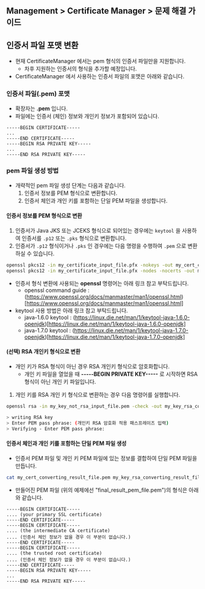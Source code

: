 ## Management > Certificate Manager > 문제 해결 가이드

## 인증서 파일 포맷 변환

* 현재 CertificateManager 에서는 pem 형식의 인증서 파일만을 지원합니다.
    * 차후 지원하는 인증서의 형식을 추가할 예정입니다.
* CertificateManager 에서 사용하는 인증서 파일의 포맷은 아래와 같습니다.

### 인증서 파일(.pem) 포맷

* 확장자는 **.pem** 입니다.
* 파일에는 인증서 (체인) 정보와 개인키 정보가 포함되어 있습니다.

``` text
-----BEGIN CERTIFICATE-----
...
-----END CERTIFICATE-----
-----BEGIN RSA PRIVATE KEY-----
...
-----END RSA PRIVATE KEY-----
```

### pem 파일 생성 방법

* 개략적인 pem 파일 생성 단계는 다음과 같습니다.
    1. 인증서 정보를 PEM 형식으로 변환합니다.
    2. 인증서 체인과 개인 키를 포함하는 단일 PEM 파일을 생성합니다.

#### 인증서 정보를 PEM 형식으로 변환

1. 인증서가 Java JKS 또는 JCEKS 형식으로 되어있는 경우에는 `keytool` 을 사용하여 인증서를 `.p12` 또는 `.pks` 형식으로 변환합니다.
2. 인증서가 `.p12` 형식이거나 `.pks` 인 경우에는 다음 명령을 수행하여 `.pem` 으로 변환하실 수 있습니다.

```sh
openssl pkcs12 -in my_certificate_input_file.pfx -nokeys -out my_cert_converting_result_file.pem
openssl pkcs12 -in my_certificate_input_file.pfx -nodes -nocerts -out my_cert_converting_result_file.pem
```

* 인증서 형식 변환에 사용되는 **openssl** 명령어는 아래 링크 참고 부탁드립니다.
    * openssl command guide : (https://www.openssl.org/docs/manmaster/man1/openssl.html)[https://www.openssl.org/docs/manmaster/man1/openssl.html]
* keytool 사용 방법은 아래 링크 참고 부탁드립니다.
    * java-1.6.0 keytool : (https://linux.die.net/man/1/keytool-java-1.6.0-openjdk)[https://linux.die.net/man/1/keytool-java-1.6.0-openjdk]
    * java-1.7.0 keytool : (https://linux.die.net/man/1/keytool-java-1.7.0-openjdk)[https://linux.die.net/man/1/keytool-java-1.7.0-openjdk]

#### (선택) RSA 개인키 형식으로 변환

* 개인 키가 RSA 형식이 아닌 경우 RSA 개인키 형식으로 암호화합니다.
    * 개인 키 파일을 열었을 때 **-----BEGIN PRIVATE KEY-----** 로 시작하면 RSA 형식이 아닌 개인 키 파일입니다.

1. 개인 키를 RSA 개인 키 형식으로 변환하는 경우 다음 명령어를 실행합니다.

``` bash
openssl rsa -in my_key_not_rsa_input_file.pem -check -out my_key_rsa_converting_result_file.pem

> writing RSA key
> Enter PEM pass phrase: (개인키 RSA 암호화 적용 패스프레이즈 입력)
> Verifying - Enter PEM pass phrase:
```

#### 인증서 체인과 개인 키를 포함하는 단일 PEM 파일 생성

* 인증서 PEM 파일 및 개인 키 PEM 파일에 있는 정보를 결합하여 단일 PEM 파일을 만듭니다.

``` bash
cat my_cert_converting_result_file.pem my_key_rsa_converting_result_file.pem > final_result_pem_file.pem
```

* 만들어진 PEM 파일 (위의 예제에선 "final\_result\_pem\_file.pem")의 형식은 아래와 같습니다.

``` text
-----BEGIN CERTIFICATE-----
.... (your primary SSL certificate)
-----END CERTIFICATE-----
-----BEGIN CERTIFICATE-----
.... (the intermediate CA certificate)
.... (인증서 체인 정보가 없을 경우 이 부분이 없습니다.)
-----END CERTIFICATE-----
-----BEGIN CERTIFICATE-----
.... (the trusted root certificate)
.... (인증서 체인 정보가 없을 경우 이 부분이 없습니다.)
-----END CERTIFICATE-----
-----BEGIN RSA PRIVATE KEY-----
...
-----END RSA PRIVATE KEY-----
```
